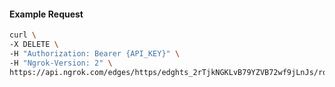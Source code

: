 <!-- Code generated for API Clients. DO NOT EDIT. -->

#### Example Request

```bash
curl \
-X DELETE \
-H "Authorization: Bearer {API_KEY}" \
-H "Ngrok-Version: 2" \
https://api.ngrok.com/edges/https/edghts_2rTjkNGKLvB79YZVB72wf9jLnJs/routes/edghtsrt_2rTjkOiZejORafV4nonaezvxErf/traffic_policy
```
